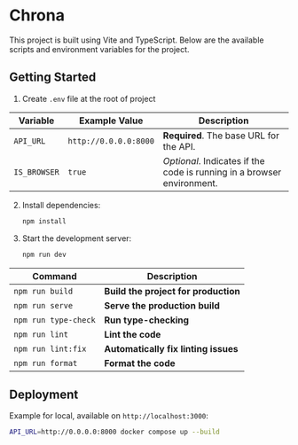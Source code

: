 # Chrona

This project is built using Vite and TypeScript. Below are the available scripts and environment variables for the project.

## Getting Started

1. Create `.env` file at the root of project

| Variable   | Example Value           | Description                                  |
| ---------- | ----------------------- | -------------------------------------------- |
| `API_URL`  | `http://0.0.0.0:8000`   | **Required**. The base URL for the API.                    |
| `IS_BROWSER` | `true`                | *Optional*. Indicates if the code is running in a browser environment. |

2. Install dependencies:
   ```bash
   npm install
   ```

3. Start the development server:
   ```bash
   npm run dev
   ```

| **Command**              | **Description**                            |
|--------------------------|--------------------------------------------|
| `npm run build`          | **Build the project for production**       |
| `npm run serve`          | **Serve the production build**             |
| `npm run type-check`     | **Run type-checking**                      |
| `npm run lint`           | **Lint the code**                          |
| `npm run lint:fix`       | **Automatically fix linting issues**       |
| `npm run format`         | **Format the code**                        |

## Deployment
   Example for local, available on `http://localhost:3000`:

   ```bash
   API_URL=http://0.0.0.0:8000 docker compose up --build
   ```
